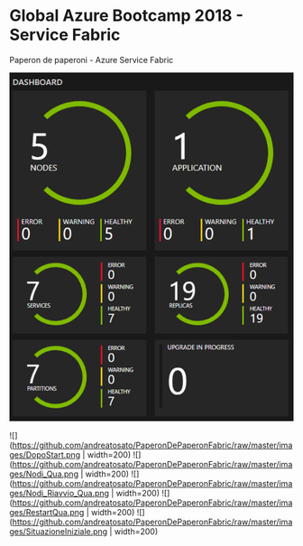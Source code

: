 # Global Azure Bootcamp 2018 - Service Fabric
Paperon de paperoni - Azure Service Fabric

![Dashboard](https://github.com/andreatosato/PaperonDePaperonFabric/raw/master/images/Dashboard.png)

![](https://github.com/andreatosato/PaperonDePaperonFabric/raw/master/images/DopoStart.png | width=200)
![](https://github.com/andreatosato/PaperonDePaperonFabric/raw/master/images/Nodi_Qua.png | width=200)
![](https://github.com/andreatosato/PaperonDePaperonFabric/raw/master/images/Nodi_Riavvio_Qua.png | width=200)
![](https://github.com/andreatosato/PaperonDePaperonFabric/raw/master/images/RestartQua.png | width=200)
![](https://github.com/andreatosato/PaperonDePaperonFabric/raw/master/images/SituazioneIniziale.png | width=200)